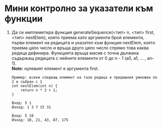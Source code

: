 # Мини контролно за указатели към функции

1. Да се имплеметира функция generateSequence(<тип> n, <тип> first, <тип> nextElem), която приема като аргументи брой елементи, първи елемент на редицата и указател към функция nextElem, която приема цяло число и връща друго цяло число спрямо това каква редица дефинира. Функцията връща масив с точна дължина съдържащ редицата с нейните елементи от 0 до n - 1 (a0, a1, … , an-1). <br>
**Note:** нулевият елемент е аргумента first.

    ```
    Пример: всеки следващ елемент на тази редица е предишния умножен по 2 и събран с 1
    int nextElem(int n) {
        return n * 2 + 1;
    }

    Вход: 5 1
    Изход: 1 3 7 15 31

    Вход: 5 10
    Изход: 10, 21, 43, 87, 175
    ```